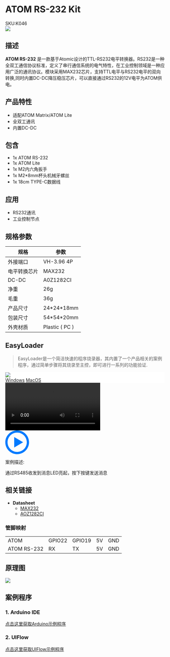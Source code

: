 # ATOM RS-232 Kit

<div class="badge badge-pill badge-primary product_sku_tag">SKU:K046</div>

<div class="product_pic"><img src="assets/img/product_pics/atom_base/atomicRS232/atom232.webp"></div>

## 描述

**ATOM RS-232** 是一款基于Atomic设计的TTL-RS232电平转换器。RS232是一种全双工通信协议标准，定义了串行通信系统的电气特性，在工业控制领域是一种应用广泛的通讯协议。模块采用MAX232芯片，支持TTL电平与RS232电平的双向转换,同时内置DC-DC降压稳压芯片，可以直接通过RS232的12V电平为ATOM供电。

## 产品特性

- 适配ATOM Matrix/ATOM Lite
- 全双工通讯
- 内置DC-DC

## 包含

- 1x ATOM RS-232
- 1x ATOM Lite
- 1x M2内六角扳手
- 1x M2*8mm杯头机械牙螺丝
- 1x 18cm TYPE-C数据线

## 应用

- RS232通讯
- 工业控制节点

## 规格参数

<table class="table-1">
    <thead>
    <tr>
        <th>规格</th>
        <th>参数</th>
    </tr>
    </thead>
    <tbody>
        <tr>
            <td>外接端口</td>
            <td>VH-3.96 4P</td>
        </tr>
        <tr>
            <td>电平转换芯片</td>
            <td>MAX232</td>
        </tr>
        <tr>
            <td>DC-DC</td>
            <td>A0Z1282CI</td>
        </tr>
        <tr>
            <td>净重</td>
            <td>26g</td>
        </tr>
        <tr>
            <td>毛重</td>
            <td>36g</td>
        </tr>
        <tr>
            <td>产品尺寸</td>
            <td>24*24*18mm</td>
        </tr>
        <tr>
            <td>包装尺寸</td>
            <td>54*54*20mm</td>
        </tr>
        <tr>
            <td>外壳材质</td>
            <td>Plastic ( PC )</td>
        </tr>
     </tbody>
</table>

## EasyLoader

>EasyLoader是一个简洁快速的程序烧录器，其内置了一个产品相关的案例程序，通过简单步骤将其烧录至主控，即可进行一系列的功能验证.

<div class="easyloader-box">
    <div style="background-color:white;">
        <div><img src="https://m5stack.oss-cn-shenzhen.aliyuncs.com/image/easyloader_intro.webp"></div>
        <div class="easyloader-btn">
            <a href="https://m5stack.oss-cn-shenzhen.aliyuncs.com/EasyLoader/Windows/ATOM_BASE/EasyLoader_ATOM_RS232.exe">Windows</a>
            <a href="https://m5stack.oss-cn-shenzhen.aliyuncs.com/EasyLoader/MacOS/ATOM_BASE/EasyLoader_ATOM_RS232.dmg">MacOS</a>
            <!-- <a>Linux</a>
            <a>MacOS</a> -->
        </div>
    </div>
    <div>
        <video id="example_video" controls>
            <source src="https://m5stack.oss-cn-shenzhen.aliyuncs.com/video/Product_example_video/AtomBase/AtomicRS232.mp4" type="video/mp4">
        </video>
        <div class="easyloader-mask">
        <a>
            <svg id="play-btn" t="1583228776634" class="icon" viewBox="0 0 1024 1024" version="1.1" xmlns="http://www.w3.org/2000/svg" p-id="4152" width="75" height="75"><path d="M512 0C229.216 0 0 229.216 0 512s229.216 512 512 512 512-229.216 512-512S794.784 0 512 0z m0 928C282.24 928 96 741.76 96 512S282.24 96 512 96s416 186.24 416 416-186.24 416-416 416zM384 288l384 224-384 224z" p-id="4153" fill="#007aff"></path></svg></a>
            <p>案例描述:</p>
            <p>通过RS485收发到消息LED亮起，按下按键发送消息</p>
        </div>
    </div>
</div>

## 相关链接

-  **Datasheet** 
    - [MAX232](hhttps://m5stack.oss-cn-shenzhen.aliyuncs.com/resource/docs/datasheet/atombase/AtomicRS232/MAX232.pdf)
    - [AOZ1282CI](https://m5stack.oss-cn-shenzhen.aliyuncs.com/resource/docs/datasheet/atombase/tail485/AOZ1282CI-datasheet.pdf)


### 管脚映射

<table>
 <tr><td>ATOM</td><td>GPIO22</td><td>GPIO19</td><td>5V</td><td>GND</td></tr>
 <tr><td>ATOM RS-232</td><td>RX</td><td>TX</td><td>5V</td><td>GND</td></tr>
</table>

## 原理图

<img src="assets/img/product_pics/atom_base/atomicRS232/atomic_rs232_sch.webp">


## 案例程序

### 1. Arduino IDE

[点击这里获取Arduino示例程序](https://github.com/m5stack/M5-ProductExampleCodes/tree/master/AtomBase/AtomicRS232/Arduino/AtomicRS232)

### 2. UIFlow

[点击这里获取UIFlow示例程序](https://github.com/m5stack/M5-ProductExampleCodes/tree/master/AtomBase/AtomicRS232/UIFlow)

<script>

   var purchase_link = 'https://m5stack.com/collections/m5-atom/products/atom-rs232-kit';

   anchor_search(purchase_link);
   scrollFunc();

</script>
